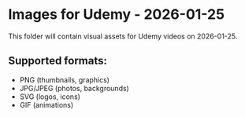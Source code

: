 # Images for Udemy - 2026-01-25

This folder will contain visual assets for Udemy videos on 2026-01-25.

## Supported formats:
- PNG (thumbnails, graphics)
- JPG/JPEG (photos, backgrounds)
- SVG (logos, icons)
- GIF (animations)
